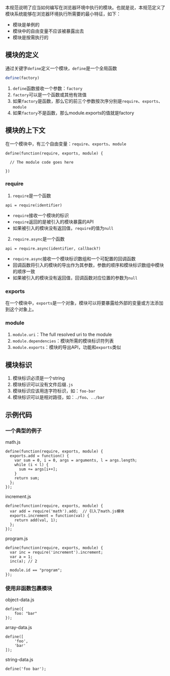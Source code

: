 本规范说明了应当如何编写在浏览器环境中执行的模块。也就是说，本规范定义了模块系统能够在浏览器环境执行所需要的最小特征，如下：
* 模块是单例的
* 模块中的自由变量不应该被暴露出去
* 模块是按需执行的

## 模块的定义
通过关键字`define`定义一个模块，`define`是一个全局函数
```js
define(factory)
```
1. `define`函数接收一个参数：`factory`
2. `factory`可以是一个函数或其他有效值
3. 如果`factory`是函数，那么它的前三个参数按次序分别是`require`、`exports`、`module`
4. 如果`factory`不是函数，那么module.exports的值就是factory

## 模块的上下文
在一个模块中，有三个自由变量：`require`、`exports`、`module`
```
define(function(require, exports, module) {

  // The module code goes here

})
```

### require
1. `require`是一个函数
```
api = require(identifier)
```
  * `require`接收一个模块的标识
  * `require`返回的是被引入的模块暴露的API
  * 如果被引入的模块没有返回值，`require`的值为`null`
2. `require.async`是一个函数
```
api = require.async(identifier, callback?)
```
  * `require.async`接收一个模块标识数组和一个可配置的回调函数
  * 回调函数将引入的模块的导出作为其参数，参数的顺序和模块标识数组中模块的顺序一致
  * 如果被引入的模块没有返回值，回调函数对应位置的参数为`null`

### exports
在一个模块中，`exports`是一个对象，模块可以将要暴露给外部的变量或方法添加到这个对象上。

### module
1. `module.uri`：The full resolved uri to the module
2. `module.dependencies`：模块所需的模块标识符列表
3. `module.exports`：模块的导出API，功能和`exports`类似

## 模块标识
1. 模块标识必须是一个string
2. 模块标识可以没有文件后缀`.js`
3. 模块标识应该用连字符标识，如：`foo-bar`
4. 模块标识可以是相对路径，如：`./foo`、`../bar`

## 示例代码
### 一个典型的例子
math.js
```
define(function(require, exports, module) {
  exports.add = function() {
    var sum = 0, i = 0, args = arguments, l = args.length;
    while (i < l) {
      sum += args[i++];
    }
    return sum;
  };
});
```
increment.js
```
define(function(require, exports, module) {
  var add = require('math').add;  // 引入了math.js模块
  exports.increment = function(val) {
    return add(val, 1);
  };
});
```
program.js
```
define(function(require, exports, module) {
  var inc = require('increment').increment;
  var a = 1;
  inc(a); // 2

  module.id == "program";
});
```

### 使用非函数包裹模块
object-data.js
```
define({
    foo: "bar"
});
```
array-data.js
```
define([
    'foo',
    'bar'
]);
```
string-data.js
```
define('foo bar');
```
